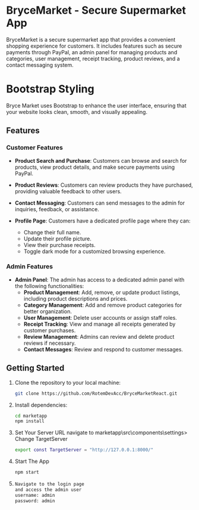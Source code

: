 # BryceMarket - Secure Supermarket App

BryceMarket is a secure supermarket app that provides a convenient shopping experience for customers. It includes features such as secure payments through PayPal, an admin panel for managing products and categories, user management, receipt tracking, product reviews, and a contact messaging system.


# Bootstrap Styling

Bryce Market uses Bootstrap to enhance the user interface, ensuring that your website looks clean, smooth, and visually appealing.

## Features

### Customer Features

- **Product Search and Purchase**: Customers can browse and search for products, view product details, and make secure payments using PayPal.

- **Product Reviews**: Customers can review products they have purchased, providing valuable feedback to other users.

- **Contact Messaging**: Customers can send messages to the admin for inquiries, feedback, or assistance.

- **Profile Page**: Customers have a dedicated profile page where they can:
  - Change their full name.
  - Update their profile picture.
  - View their purchase receipts.
  - Toggle dark mode for a customized browsing experience.

### Admin Features

- **Admin Panel**: The admin has access to a dedicated admin panel with the following functionalities:
  - **Product Management**: Add, remove, or update product listings, including product descriptions and prices.
  - **Category Management**: Add and remove product categories for better organization.
  - **User Management**: Delete user accounts or assign staff roles.
  - **Receipt Tracking**: View and manage all receipts generated by customer purchases.
  - **Review Management**: Admins can review and delete product reviews if necessary.
  - **Contact Messages**: Review and respond to customer messages.

## Getting Started

1. Clone the repository to your local machine:

   ```bash
   git clone https://github.com/RotemDevAcc/BryceMarketReact.git
2. 
    Install dependencies:
    ```bash
    cd marketapp
    npm install
3. 
    Set Your Server URL
    navigate to marketapp\src\components\settings>
    Change TargetServer
    ```bash
    export const TargetServer = "http://127.0.0.1:8000/"
4. 
    Start The App
    ```bash
    npm start
5.  
    ```bash
    Navigate to the login page
    and access the admin user
    username: admin
    password: admin
    ```

    
